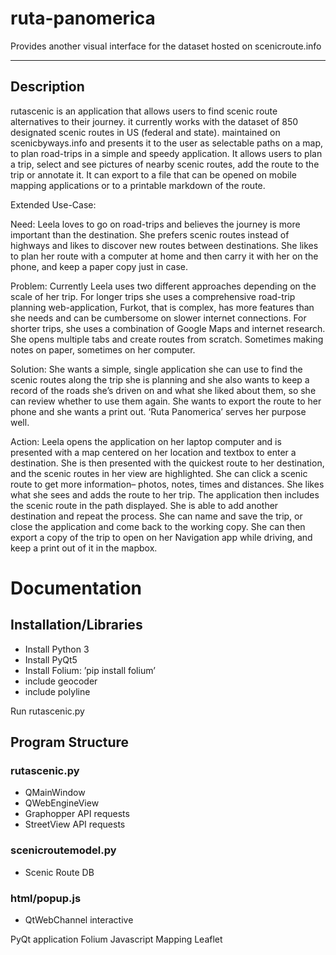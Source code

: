 # ruta-panomerica
Provides another visual interface for the dataset hosted on scenicroute.info

________________________________________________________________________________
Description
-----------------
rutascenic is an application that allows users to find scenic route alternatives
to their journey.
it currently works with the dataset of 850 designated scenic routes in US (federal and state). maintained on scenicbyways.info and presents it to the user as selectable paths on a map, to plan road-trips in a simple and speedy application. 
It allows users to plan a trip, select and see pictures of nearby scenic routes, add the route to the trip or annotate it.
It can export to a file that can be opened on mobile mapping applications or to a printable markdown of the route.

Extended Use-Case:

Need: Leela loves to go on road-trips and believes the journey is more important than the destination. She prefers scenic routes instead of highways and likes to discover new routes between destinations. 
She likes to plan her route with a computer at home and then carry it with her on the phone, and keep a paper copy just in case. 

Problem: Currently Leela uses two different approaches depending on the scale of her trip. 
For longer trips she uses a comprehensive road-trip planning web-application, Furkot, that is complex, has more features than she needs and can be cumbersome on slower internet connections.
For shorter trips, she uses a combination of Google Maps and internet research. She opens multiple tabs and create routes from scratch. Sometimes making notes on paper, sometimes on her computer. 

Solution: She wants a simple, single application she can use to find the scenic routes along the trip she is planning and she also wants to keep a record of the roads she’s driven on and what she liked about them, so she can review whether to use them again. She wants to export the route to her phone and she wants a print out. ‘Ruta Panomerica’ serves her purpose well.

Action: Leela opens the application on her laptop computer and is presented with a map centered on her location and textbox to enter a destination. She is then presented with the quickest route to her destination, and the scenic routes in her view are highlighted. She can click a scenic route to get more information– photos, notes, times and distances. She likes what she sees and adds the route to her trip. The application then includes the scenic route in the path displayed. She is able to add another destination and repeat the process. She can name and save the trip, or close the application and come back to the working copy. She can then export a copy of the trip to open on her Navigation app while driving, and keep a print out of it in the mapbox.


Documentation
========================



Installation/Libraries
-------------
- Install Python 3
- Install PyQt5
- Install Folium: 
  ’pip install folium’
- include geocoder
- include polyline

Run rutascenic.py

Program Structure
-----------------
### rutascenic.py
- QMainWindow
- QWebEngineView
- Graphopper API requests
- StreetView API requests

### scenicroutemodel.py
- Scenic Route DB

### html/popup.js
- QtWebChannel interactive




PyQt application
Folium
Javascript Mapping
Leaflet
